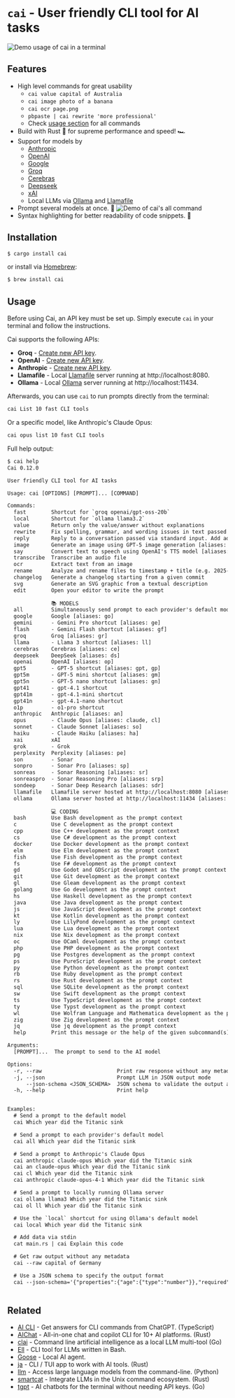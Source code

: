 # `cai` - User friendly CLI tool for AI tasks

![Demo usage of cai in a terminal](demos/2025-08-15t2052.png)


## Features

- High level commands for great usability
  - `cai value capital of Australia`
  - `cai image photo of a banana`
  - `cai ocr page.png`
  - `pbpaste | cai rewrite 'more professional'`
  - Check [usage section](./#usage) for all commands
- Build with Rust 🦀 for supreme performance and speed! 🏎️
- Support for models by
  - [Anthropic]
  - [OpenAI]
  - [Google]
  - [Groq]
  - [Cerebras]
  - [Deepseek]
  - [xAI]
  - Local LLMs via [Ollama] and [Llamafile]
- Prompt several models at once. 🤼
    ![Demo of cai's all command](screenshots/2024-04-13t1627_all.png)
- Syntax highlighting for better readability of code snippets. 🌈

[Anthropic]: https://docs.anthropic.com/en/docs/about-claude/models/all-models
[Cerebras]: https://inference-docs.cerebras.ai/introduction
[Deepseek]: https://api-docs.deepseek.com/quick_start/pricing
[Google]: https://ai.google.dev/gemini-api/docs/models
[Groq]: https://console.groq.com/docs/models
[Llamafile]: https://github.com/Mozilla-Ocho/llamafile
[Ollama]: https://ollama.com
[OpenAI]: https://platform.openai.com/docs/models
[xAI]: https://x.ai/api#pricing


## Installation

```sh
$ cargo install cai
```

or install via [Homebrew](https://brew.sh/):

```sh
$ brew install cai
```


## Usage

Before using Cai, an API key must be set up.
Simply execute `cai` in your terminal and follow the instructions.

Cai supports the following APIs:

- **Groq** - [Create new API key](https://console.groq.com/keys).
- **OpenAI** - [Create new API key](https://platform.openai.com/api-keys).
- **Anthropic** -
    [Create new API key](https://console.anthropic.com/settings/keys).
- **Llamafile** - Local [Llamafile] server running at http://localhost:8080.
- **Ollama** - Local [Ollama] server running at http://localhost:11434.

Afterwards, you can use `cai` to run prompts directly from the terminal:

```sh
cai List 10 fast CLI tools
```

Or a specific model, like Anthropic's Claude Opus:

```sh
cai opus list 10 fast CLI tools
```

Full help output:

```txt
$ cai help
Cai 0.12.0

User friendly CLI tool for AI tasks

Usage: cai [OPTIONS] [PROMPT]... [COMMAND]

Commands:
  fast        Shortcut for `groq openai/gpt-oss-20b`
  local       Shortcut for `ollama llama3.2`
  value       Return only the value/answer without explanations
  rewrite     Fix spelling, grammar, and wording issues in text passed via standard input
  reply       Reply to a conversation passed via standard input. Add additional reply instructions as the prompt
  image       Generate an image using GPT-5 image generation [aliases: img]
  say         Convert text to speech using OpenAI's TTS model [aliases: tts]
  transcribe  Transcribe an audio file
  ocr         Extract text from an image
  rename      Analyze and rename files to timestamp + title (e.g. 2025-08-19t2041_invoice_car.pdf)
  changelog   Generate a changelog starting from a given commit
  svg         Generate an SVG graphic from a textual description
  edit        Open your editor to write the prompt
              
              📚 MODELS                                                    
  all         Simultaneously send prompt to each provider's default model
  google      Google [aliases: go]
  gemini      - Gemini Pro shortcut [aliases: ge]
  flash       - Gemini Flash shortcut [aliases: gf]
  groq        Groq [aliases: gr]
  llama       - Llama 3 shortcut [aliases: ll]
  cerebras    Cerebras [aliases: ce]
  deepseek    DeepSeek [aliases: ds]
  openai      OpenAI [aliases: op]
  gpt5        - GPT-5 shortcut [aliases: gpt, gp]
  gpt5m       - GPT-5 mini shortcut [aliases: gm]
  gpt5n       - GPT-5 nano shortcut [aliases: gn]
  gpt41       - gpt-4.1 shortcut
  gpt41m      - gpt-4.1-mini shortcut
  gpt41n      - gpt-4.1-nano shortcut
  o1p         - o1-pro shortcut
  anthropic   Anthropic [aliases: an]
  opus        - Claude Opus [aliases: claude, cl]
  sonnet      - Claude Sonnet [aliases: so]
  haiku       - Claude Haiku [aliases: ha]
  xai         xAI
  grok        - Grok
  perplexity  Perplexity [aliases: pe]
  son         - Sonar
  sonpro      - Sonar Pro [aliases: sp]
  sonreas     - Sonar Reasoning [aliases: sr]
  sonreaspro  - Sonar Reasoning Pro [aliases: srp]
  sondeep     - Sonar Deep Research [aliases: sdr]
  llamafile   Llamafile server hosted at http://localhost:8080 [aliases: lf]
  ollama      Ollama server hosted at http://localhost:11434 [aliases: ol]
              
              💻 CODING                                                    
  bash        Use Bash development as the prompt context
  c           Use C development as the prompt context
  cpp         Use C++ development as the prompt context
  cs          Use C# development as the prompt context
  docker      Use Docker development as the prompt context
  elm         Use Elm development as the prompt context
  fish        Use Fish development as the prompt context
  fs          Use F# development as the prompt context
  gd          Use Godot and GDScript development as the prompt context
  git         Use Git development as the prompt context
  gl          Use Gleam development as the prompt context
  golang      Use Go development as the prompt context
  hs          Use Haskell development as the prompt context
  java        Use Java development as the prompt context
  js          Use JavaScript development as the prompt context
  kt          Use Kotlin development as the prompt context
  ly          Use LilyPond development as the prompt context
  lua         Use Lua development as the prompt context
  nix         Use Nix development as the prompt context
  oc          Use OCaml development as the prompt context
  php         Use PHP development as the prompt context
  pg          Use Postgres development as the prompt context
  ps          Use PureScript development as the prompt context
  py          Use Python development as the prompt context
  rb          Use Ruby development as the prompt context
  rs          Use Rust development as the prompt context
  sql         Use SQLite development as the prompt context
  sw          Use Swift development as the prompt context
  ts          Use TypeScript development as the prompt context
  ty          Use Typst development as the prompt context
  wl          Use Wolfram Language and Mathematica development as the prompt context
  zig         Use Zig development as the prompt context
  jq          Use jq development as the prompt context
  help        Print this message or the help of the given subcommand(s)

Arguments:
  [PROMPT]...  The prompt to send to the AI model

Options:
  -r, --raw                        Print raw response without any metadata
  -j, --json                       Prompt LLM in JSON output mode
      --json-schema <JSON_SCHEMA>  JSON schema to validate the output against
  -h, --help                       Print help


Examples:
  # Send a prompt to the default model
  cai Which year did the Titanic sink

  # Send a prompt to each provider's default model
  cai all Which year did the Titanic sink

  # Send a prompt to Anthropic's Claude Opus
  cai anthropic claude-opus Which year did the Titanic sink
  cai an claude-opus Which year did the Titanic sink
  cai cl Which year did the Titanic sink
  cai anthropic claude-opus-4-1 Which year did the Titanic sink

  # Send a prompt to locally running Ollama server
  cai ollama llama3 Which year did the Titanic sink
  cai ol ll Which year did the Titanic sink

  # Use the `local` shortcut for using Ollama's default model
  cai local Which year did the Titanic sink

  # Add data via stdin
  cat main.rs | cai Explain this code

  # Get raw output without any metadata
  cai --raw capital of Germany

  # Use a JSON schema to specify the output format
  cai --json-schema='{"properties":{"age":{"type":"number"}},"required":["age"]}' gp Barack Obama
  
```


## Related

- [AI CLI] - Get answers for CLI commands from ChatGPT. (TypeScript)
- [AIChat] - All-in-one chat and copilot CLI for 10+ AI platforms. (Rust)
- [clai] - Command line artificial intelligence as a local LLM multi-tool (Go)
- [Ell] - CLI tool for LLMs written in Bash.
- [Goose] - Local AI agent.
- [ja] - CLI / TUI app to work with AI tools. (Rust)
- [llm] - Access large language models from the command-line. (Python)
- [smartcat] - Integrate LLMs in the Unix command ecosystem. (Rust)
- [tgpt] - AI chatbots for the terminal without needing API keys. (Go)

[AI CLI]: https://github.com/abhagsain/ai-cli
[AIChat]: https://github.com/sigoden/aichat
[clai]: https://github.com/baalimago/clai
[Ell]: https://github.com/simonmysun/ell
[Goose]: https://block.github.io/goose/
[ja]: https://github.com/joshka/ja
[llm]: https://github.com/simonw/llm
[smartcat]: https://github.com/efugier/smartcat
[tgpt]: https://github.com/aandrew-me/tgpt
